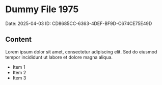 # Dummy File 1975

Date: 2025-04-03
ID: CD8685CC-6363-4DEF-BF9D-C674CE75E49D

## Content

Lorem ipsum dolor sit amet, consectetur adipiscing elit.
Sed do eiusmod tempor incididunt ut labore et dolore magna aliqua.

* Item 1
* Item 2
* Item 3

